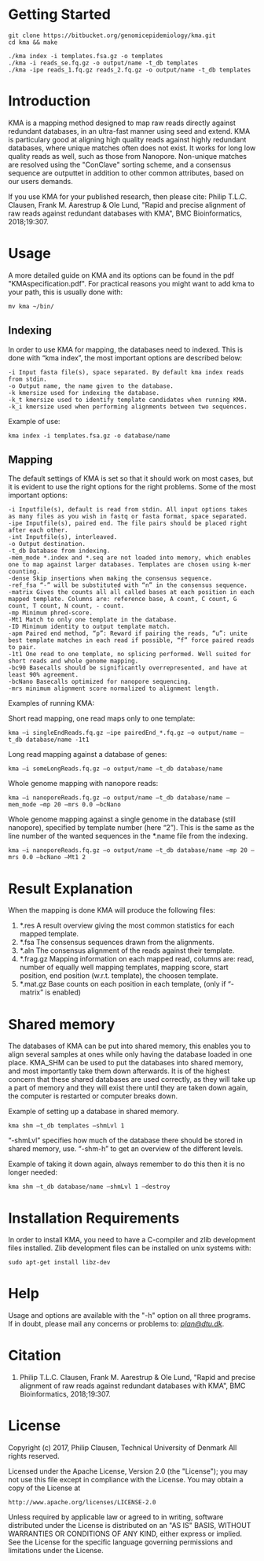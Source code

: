 # Getting Started #

```
git clone https://bitbucket.org/genomicepidemiology/kma.git
cd kma && make

./kma index -i templates.fsa.gz -o templates
./kma -i reads_se.fq.gz -o output/name -t_db templates
./kma -ipe reads_1.fq.gz reads_2.fq.gz -o output/name -t_db templates
```

# Introduction #
KMA is a mapping method designed to map raw reads directly against redundant databases, in an 
ultra-fast manner using seed and extend. KMA is particulary good at aligning 
high quality reads against highly redundant databases, where unique matches often does 
not exist. It works for long low quality reads as well, such as those from Nanopore. 
Non-unique matches are resolved using the "ConClave" sorting scheme, and a consensus sequence are outputtet
in addition to other common attributes, based on our users demands.

If you use KMA for your published research, then please cite:
Philip T.L.C. Clausen, Frank M. Aarestrup & Ole Lund, 
"Rapid and precise alignment of raw reads against redundant databases with KMA", 
BMC Bioinformatics, 2018;19:307.


# Usage #
A more detailed guide on KMA and its options can be found in the pdf "KMAspecification.pdf".
For practical reasons you might want to add kma to your path, this is usually done with:

```
mv kma ~/bin/
```

## Indexing ##
In order to use KMA for mapping, the databases need to indexed. 
This is done with “kma index”, the most important options are described below:

```
-i Input fasta file(s), space separated. By default kma index reads from stdin.
-o Output name, the name given to the database.
-k kmersize used for indexing the database.
-k_t kmersize used to identify template candidates when running KMA.
-k_i kmersize used when performing alignments between two sequences.
```

Example of use:

```
kma index -i templates.fsa.gz -o database/name
```

## Mapping ##
The default settings of KMA is set so that it should work on most cases, 
but it is evident to use the right options for the right problems.
Some of the most important options:

```
-i Inputfile(s), default is read from stdin. All input options takes as many files as you wish in fastq or fasta format, space separated.
-ipe Inputfile(s), paired end. The file pairs should be placed right after each other.
-int Inputfile(s), interleaved.
-o Output destination.
-t_db Database from indexing.
-mem_mode *.index and *.seq are not loaded into memory, which enables one to map against larger databases. Templates are chosen using k-mer counting.
-dense Skip insertions when making the consensus sequence.
-ref_fsa “-” will be substituted with “n” in the consensus sequence.
-matrix Gives the counts all all called bases at each position in each mapped template. Columns are: reference base, A count, C count, G count, T count, N count, - count.
-mp Minimum phred-score.
-Mt1 Match to only one template in the database.
-ID Minimum identity to output template match.
-apm Paired end method, “p”: Reward if pairing the reads, “u”: unite best template matches in each read if possible, “f” force paired reads to pair.
-1t1 One read to one template, no splicing performed. Well suited for short reads and whole genome mapping.
-bc90 Basecalls should be significantly overrepresented, and have at least 90% agreement.
-bcNano Basecalls optimized for nanopore sequencing.
-mrs minimum alignment score normalized to alignment length.
```

Examples of running KMA:

Short read mapping, one read maps only to one template:
```
kma –i singleEndReads.fq.gz –ipe pairedEnd_*.fq.gz –o output/name –t_db database/name -1t1
```

Long read mapping against a database of genes:
```
kma –i someLongReads.fq.gz –o output/name –t_db database/name
```

Whole genome mapping with nanopore reads:
```
kma –i nanoporeReads.fq.gz –o output/name –t_db database/name –mem_mode –mp 20 –mrs 0.0 –bcNano
```

Whole genome mapping against a single genome in the database (still nanopore), specified by template number (here “2”).
This is the same as the line number of the wanted sequences in the \*.name file from the indexing.
```
kma –i nanoporeReads.fq.gz –o output/name –t_db database/name –mp 20 –mrs 0.0 –bcNano –Mt1 2
```


# Result Explanation #
When the mapping is done KMA will produce the following files:

1. \*.res A result overview giving the most common statistics for each mapped template.
2. \*.fsa The consensus sequences drawn from the alignments.
3. \*.aln The consensus alignment of the reads against their template.
4. \*.frag.gz Mapping information on each mapped read, columns are: read, number of equally well mapping templates, mapping score, start position, end position (w.r.t. template), the choosen template.
5. \*.mat.gz Base counts on each position in each template, (only if “-matrix” is enabled)

# Shared memory #
The databases of KMA can be put into shared memory, this enables you to align several 
samples at ones while only having the database loaded in one place. 
KMA_SHM can be used to put the databases into shared memory, and most importantly take them 
down afterwards. It is of the highest concern that these shared databases are used correctly, 
as they will take up a part of memory and they will exist there until they are taken down again, 
the computer is restarted or computer breaks down.

Example of setting up a database in shared memory.
```
kma shm –t_db templates –shmLvl 1
```

“-shmLvl” specifies how much of the database there should be stored in shared memory, use.
“-shm-h” to get an overview of the different levels.

Example of taking it down again, always remember to do this then it is no longer needed:
```
kma shm –t_db database/name –shmLvl 1 –destroy
```

# Installation Requirements #
In order to install KMA, you need to have a C-compiler and zlib development files installed.
Zlib development files can be installed on unix systems with:
```
sudo apt-get install libz-dev
```

# Help #
Usage and options are available with the "-h" option on all three programs.
If in doubt, please mail any concerns or problems to: *plan@dtu.dk*.

# Citation #
1. Philip T.L.C. Clausen, Frank M. Aarestrup & Ole Lund, "Rapid and precise alignment of raw reads against redundant databases with KMA", BMC Bioinformatics, 2018;19:307.

# License #
Copyright (c) 2017, Philip Clausen, Technical University of Denmark
All rights reserved.

Licensed under the Apache License, Version 2.0 (the "License");
you may not use this file except in compliance with the License.
You may obtain a copy of the License at

	http://www.apache.org/licenses/LICENSE-2.0

Unless required by applicable law or agreed to in writing, software
distributed under the License is distributed on an "AS IS" BASIS,
WITHOUT WARRANTIES OR CONDITIONS OF ANY KIND, either express or implied.
See the License for the specific language governing permissions and
limitations under the License.
